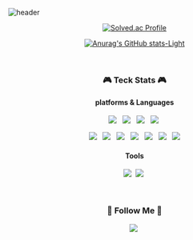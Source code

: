 ![header](https://capsule-render.vercel.app/api?type=waving&color=4BD0AB&height=250&section=header&text=Kim%20Kyungmi&fontSize=80&animation=fadeIn&fontAlignY=32&desc=계속해서%20도전하는%20개발자&descAlignY=55&descAlign=66)

<div align="center">

[![Solved.ac Profile](http://mazassumnida.wtf/api/v2/generate_badge?boj=rudal9978)](https://solved.ac/rudal9978/)

</div>

<div align="center">

[![Anurag's GitHub stats-Light](https://github-readme-stats.vercel.app/api?username=kyum-q\&show_icons=true\&theme=default&title_color=4BD0AB&icon_color=52B19A#gh-light-mode-only)](https://github.com/anuraghazra/github-readme-stats#responsive-card-theme#gh-light-mode-only)

</div>
<br>

<h3 align="center"> 🎮 Teck Stats 🎮 </h3>
<div align="center">
  
#### platforms & Languages
<p>
  <img src="https://img.shields.io/badge/Android-3DDC84?style=flat-square&logo=Android&logoColor=white"/>
</a>&nbsp
  <img src="https://img.shields.io/badge/IOS-000000?style=flat-square&logo=Ios&logoColor=white"/>
</a>&nbsp
  <img src="https://img.shields.io/badge/Electron-47848F?style=flat-square&logo=Electron&logoColor=white"/>
</a>&nbsp
  <img src="https://img.shields.io/badge/Node.js-339933?style=flat-square&logo=Node.js&logoColor=white"/></a>&nbsp
</p>

<p>
  <img src="https://img.shields.io/badge/Java-ECD53F?style=flat-square&logo=Java&logoColor=white"/>
</a>&nbsp
  <img src="https://img.shields.io/badge/kotlin-7F52FF?style=flat-square&logo=kotlin&logoColor=white"/>
</a>&nbsp
  <img src="https://img.shields.io/badge/Swift-F05138?style=flat-square&logo=Swift&logoColor=white"/>
</a>&nbsp
  <img src="https://img.shields.io/badge/Python-3766AB?style=flat-square&logo=Python&logoColor=white"/>
</a>&nbsp
  <img src="https://img.shields.io/badge/HTML5-E34F26?style=flat-square&logo=Html5&logoColor=white"/>
</a>&nbsp
  <img src="https://img.shields.io/badge/CSS3-1572B6?style=flat-square&logo=Css3&logoColor=white"/>
</a>&nbsp
  <img src="https://img.shields.io/badge/JavaScript-ffb13b?style=flat-square&logo=javaScript&logoColor=white"/>
</p>

#### Tools
<p>
  <img src="https://img.shields.io/badge/MySQL-4479A1?style=flat-square&logo=MySQL&logoColor=white"/></a>&nbsp 
  <img src="https://img.shields.io/badge/Firebase-FFCA28?style=flat-square&logo=Firebase&logoColor=white"/></a>&nbsp 
</p>
<br>
</div>

<h3 align="center"> 🐰 Follow Me 🐰 </h3>
<p align="center">
  <a href="https://kyumq.tistory.com/"><img src="https://img.shields.io/badge/Tistory-000000?style=flat-square&logo=Tistory&logoColor=white&link=https://kyumq.tistory.com/"/></a>&nbsp
</p>
<br>

